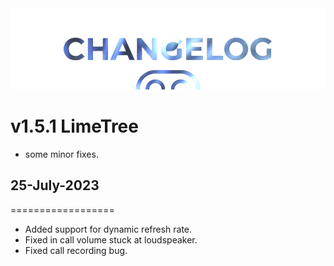  <img src="https://raw.githubusercontent.com/DroidX-UI-Devices/Official_Devices/13/banners/changelogs.png" />

# v1.5.1 LimeTree
- some minor fixes.

## 25-July-2023
==================
- Added support for dynamic refresh rate.
- Fixed in call volume stuck at loudspeaker.
- Fixed call recording bug.
